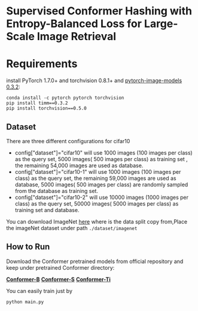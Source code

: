 





# **Supervised Conformer Hashing with Entropy-Balanced Loss for Large-Scale Image Retrieval**



# **Requirements**

install PyTorch 1.7.0+ and torchvision 0.8.1+ and [pytorch-image-models 0.3.2](https://github.com/rwightman/pytorch-image-models):

```
conda install -c pytorch pytorch torchvision
pip install timm==0.3.2
pip install torchvision==0.5.0
```

## Dataset

There are three different configurations for cifar10

- config["dataset"]="cifar10" will use 1000 images (100 images per class) as the query set, 5000 images( 500 images per class) as training set , the remaining 54,000 images are used as database.
- config["dataset"]="cifar10-1" will use 1000 images (100 images per class) as the query set, the remaining 59,000 images are used as database, 5000 images( 500 images per class) are randomly sampled from the database as training set.
- config["dataset"]="cifar10-2" will use 10000 images (1000 images per class) as the query set, 50000 images( 5000 images per class) as training set and database.

You can download ImageNet [here](https://github.com/thuml/HashNet/tree/master/pytorch) where is the data split copy from,Place the imageNet dataset under path `./dataset/imagenet`

## How to Run

Download the Conformer pretrained models from official repository and keep under pretrained Conformer directory:

**[Conformer-B](https://drive.google.com/file/d/1oeQ9LSOGKEUaYGu7WTlUGl3KDsQIi0MA/view)**  **[Conformer-S](https://drive.google.com/file/d/1mpOlbLaVxOfEwV4-ha78j_1Ebqzj2B83/view)**  **[Conformer-Ti](https://drive.google.com/file/d/19SxGhKcWOR5oQSxNUWUM2MGYiaWMrF1z/view)** 

You can easily train just by

```
python main.py  
```



